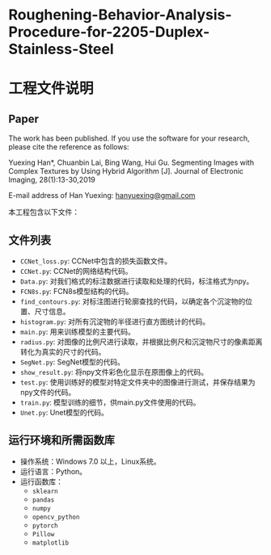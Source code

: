 # Roughening-Behavior-Analysis-Procedure-for-2205-Duplex-Stainless-Steel
# 工程文件说明

## Paper

The work has been published. If you use the software for your research, please cite the reference as follows:

Yuexing Han*, Chuanbin Lai, Bing Wang, Hui Gu. Segmenting Images with Complex Textures by Using Hybrid Algorithm [J]. Journal of Electronic Imaging, 28(1):13-30,2019

E-mail address of Han Yuexing: hanyuexing@gmail.com

本工程包含以下文件：

## 文件列表

- `CCNet_loss.py`: CCNet中包含的损失函数文件。
- `CCNet.py`: CCNet的网络结构代码。
- `Data.py`: 对我们格式的标注数据进行读取和处理的代码，标注格式为npy。
- `FCN8s.py`: FCN8s模型结构的代码。
- `find_contours.py`: 对标注图进行轮廓查找的代码，以确定各个沉淀物的位置、尺寸信息。
- `histogram.py`: 对所有沉淀物的半径进行直方图统计的代码。
- `main.py`: 用来训练模型的主要代码。
- `radius.py`: 对图像的比例尺进行读取，并根据比例尺和沉淀物尺寸的像素距离转化为真实的尺寸的代码。
- `SegNet.py`: SegNet模型的代码。
- `show_result.py`: 将npy文件彩色化显示在原图像上的代码。
- `test.py`: 使用训练好的模型对特定文件夹中的图像进行测试，并保存结果为npy文件的代码。
- `train.py`: 模型训练的细节，供main.py文件使用的代码。
- `Unet.py`: Unet模型的代码。

## 运行环境和所需函数库

- 操作系统：Windows 7.0 以上，Linux系统。
- 运行语言：Python。
- 运行函数库：
  - `sklearn`
  - `pandas`
  - `numpy`
  - `opencv_python`
  - `pytorch`
  - `Pillow`
  - `matplotlib`
